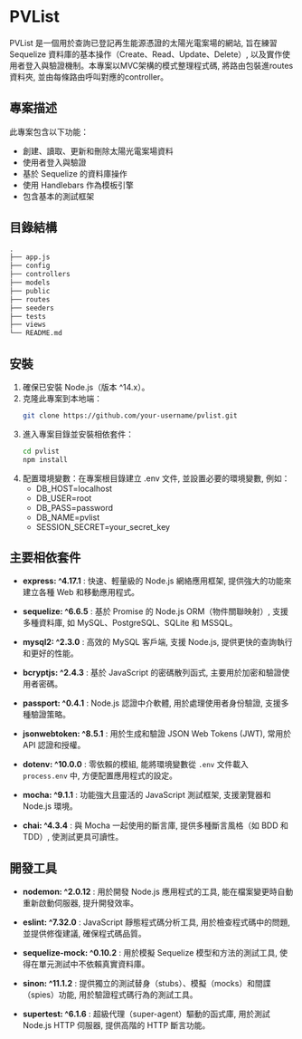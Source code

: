 # PVList
PVList 是一個用於查詢已登記再生能源憑證的太陽光電案場的網站, 旨在練習 Sequelize 資料庫的基本操作（Create、Read、Update、Delete）, 以及實作使用者登入與驗證機制。本專案以MVC架構的模式整理程式碼, 將路由包裝進routes資料夾, 並由每條路由呼叫對應的controller。

## 專案描述
此專案包含以下功能：
- 創建、讀取、更新和刪除太陽光電案場資料
- 使用者登入與驗證
- 基於 Sequelize 的資料庫操作
- 使用 Handlebars 作為模板引擎
- 包含基本的測試框架

## 目錄結構
```markdown
.
├── app.js
├── config
├── controllers
├── models
├── public
├── routes
├── seeders
├── tests
├── views
└── README.md
```

## 安裝
1. 確保已安裝 Node.js（版本 ^14.x）。
2. 克隆此專案到本地端：
   ```sh
   git clone https://github.com/your-username/pvlist.git

3. 進入專案目錄並安裝相依套件：
   ```sh
   cd pvlist
   npm install

4. 配置環境變數：在專案根目錄建立 .env 文件, 並設置必要的環境變數, 例如：
   - DB_HOST=localhost
   - DB_USER=root
   - DB_PASS=password
   - DB_NAME=pvlist
   - SESSION_SECRET=your_secret_key

## 主要相依套件
- **express: ^4.17.1**
  : 快速、輕量級的 Node.js 網絡應用框架, 提供強大的功能來建立各種 Web 和移動應用程式。

- **sequelize: ^6.6.5**
  : 基於 Promise 的 Node.js ORM（物件關聯映射）, 支援多種資料庫, 如 MySQL、PostgreSQL、SQLite 和 MSSQL。

- **mysql2: ^2.3.0**
  : 高效的 MySQL 客戶端, 支援 Node.js, 提供更快的查詢執行和更好的性能。

- **bcryptjs: ^2.4.3**
  : 基於 JavaScript 的密碼散列函式, 主要用於加密和驗證使用者密碼。

- **passport: ^0.4.1**
  :  Node.js 認證中介軟體, 用於處理使用者身份驗證, 支援多種驗證策略。

- **jsonwebtoken: ^8.5.1**
  : 用於生成和驗證 JSON Web Tokens (JWT), 常用於 API 認證和授權。

- **dotenv: ^10.0.0**
  : 零依賴的模組, 能將環境變數從 `.env` 文件載入 `process.env` 中, 方便配置應用程式的設定。

- **mocha: ^9.1.1**
  : 功能強大且靈活的 JavaScript 測試框架, 支援瀏覽器和 Node.js 環境。

- **chai: ^4.3.4**
  : 與 Mocha 一起使用的斷言庫, 提供多種斷言風格（如 BDD 和 TDD）, 使測試更具可讀性。

## 開發工具
- **nodemon: ^2.0.12**  : 用於開發 Node.js 應用程式的工具, 能在檔案變更時自動重新啟動伺服器, 提升開發效率。

- **eslint: ^7.32.0**  :  JavaScript 靜態程式碼分析工具, 用於檢查程式碼中的問題, 並提供修復建議, 確保程式碼品質。

- **sequelize-mock: ^0.10.2**  : 用於模擬 Sequelize 模型和方法的測試工具, 使得在單元測試中不依賴真實資料庫。

- **sinon: ^11.1.2**  : 提供獨立的測試替身（stubs）、模擬（mocks）和間諜（spies）功能, 用於驗證程式碼行為的測試工具。

- **supertest: ^6.1.6**  : 超級代理（super-agent）驅動的函式庫, 用於測試 Node.js HTTP 伺服器, 提供高階的 HTTP 斷言功能。
